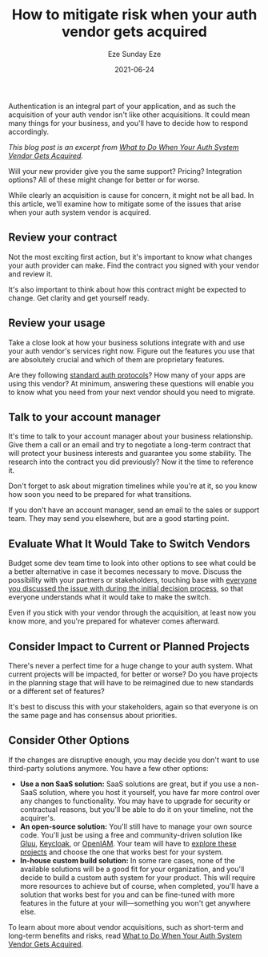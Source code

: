 ﻿---
layout: advice
title: How to mitigate risk when your auth vendor gets acquired
description: Authentication is an integral part of your application, and as such the acquisition of your auth vendor isn't like other acquisitions.
author: Eze Sunday Eze
image: advice/open-source-vs-commercial/expert-advice-open-source-vs-commercial-auth-providers.png
category: Identity Basics
date: 2021-06-24
dateModified: 2021-06-24
---

Authentication is an integral part of your application, and as such the acquisition of your auth vendor isn't like other acquisitions. It could mean many things for your business, and you'll have to decide how to respond accordingly.

<!--more-->

_This blog post is an excerpt from [What to Do When Your Auth System Vendor Gets Acquired](/learn/expert-advice/identity-basics/what-to-do-when-auth-system-vendor-acquired/)._

Will your new provider give you the same support? Pricing? Integration options? All of these might change for better or for worse.

While clearly an acquisition is cause for concern, it might not be all bad. In this article, we'll examine how to mitigate some of the issues that arise when your auth system vendor is acquired.  

## Review your contract

Not the most exciting first action, but it's important to know what changes your auth provider can make. Find the contract you signed with your vendor and review it. 

It's also important to think about how this contract might be expected to change. Get clarity and get yourself ready.

## Review your usage

Take a close look at how your business solutions integrate with and use your auth vendor's services right now. Figure out the features you use that are absolutely crucial and which of them are proprietary features. 

Are they following [standard auth protocols](/learn/expert-advice/identity-basics/value-standards-compliant-authentication/)? How many of your apps are using this vendor? At minimum, answering these questions will enable you to know what you need from your next vendor should you need to migrate. 

## Talk to your account manager

It's time to talk to your account manager about your business relationship. Give them a call or an email and try to negotiate a long-term contract that will protect your business interests and guarantee you some stability. The research into the contract you did previously? Now it the time to reference it.

Don't forget to ask about migration timelines while you're at it, so you know how soon you need to be prepared for what transitions.

If you don't have an account manager, send an email to the sales or support team. They may send you elsewhere, but are a good starting point.

## Evaluate What It Would Take to Switch Vendors
 
Budget some dev team time to look into other options to see what could be a better alternative in case it becomes necessary to move. Discuss the possibility with your partners or stakeholders, touching base with [everyone you discussed the issue with during the initial decision process](/learn/expert-advice/identity-basics/outsource-auth-system-blueprint/), so that everyone understands what it would take to make the switch. 

Even if you stick with your vendor through the acquisition, at least now you know more, and you're prepared for whatever comes afterward. 

## Consider Impact to Current or Planned Projects

There's never a perfect time for a huge change to your auth system. What current projects will be impacted, for better or worse? Do you have projects in the planning stage that will have to be reimagined due to new standards or a different set of features? 

It's best to discuss this with your stakeholders, again so that everyone is on the same page and has consensus about priorities.

## Consider Other Options

If the changes are disruptive enough, you may decide you don't want to use third-party solutions anymore. You have a few other options:

* **Use a non SaaS solution:** SaaS solutions are great, but if you use a non-SaaS solution, where you host it yourself, you have far more control over any changes to functionality. You may have to upgrade for security or contractual reasons, but you'll be able to do it on your timeline, not the acquirer's.
* **An open-source solution:** You'll still have to manage your own source code. You'll just be using a free and community-driven solution like [Gluu](gluu.org), [Keycloak](https://www.keycloak.org/index.html), or [OpenIAM](https://www.openiam.com/). Your team will have to [explore these projects](/learn/expert-advice/identity-basics/open-source-vs-commercial/) and choose the one that works best for your system.
* **In-house custom build solution:** In some rare cases, none of the available solutions will be a good fit for your organization, and you'll decide to build a custom auth system for your product. This will require more resources to achieve but of course, when completed, you'll have a solution that works best for you and can be fine-tuned with more features in the future at your will—something you won't get anywhere else.

To learn about more about vendor acquisitions, such as short-term and long-term benefits and risks, read [What to Do When Your Auth System Vendor Gets Acquired](/learn/expert-advice/identity-basics/what-to-do-when-auth-system-vendor-acquired/).
